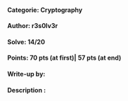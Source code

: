 #### Categorie: Cryptography
#### **Author**: r3s0lv3r
#### Solve: 14/20 
#### Points: 70 pts (at first)|  57 pts (at end)
#### Write-up by: 
#### Description : 